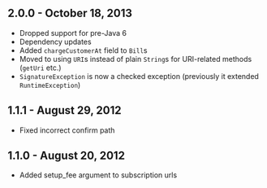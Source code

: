 ## 2.0.0 - October 18, 2013

- Dropped support for pre-Java 6
- Dependency updates
- Added `chargeCustomerAt` field to `Bill`s
- Moved to using `URI`s instead of plain `String`s for URI-related methods (`getUri` etc.)
- `SignatureException` is now a checked exception (previously it extended `RuntimeException`)

## 1.1.1 - August 29, 2012

- Fixed incorrect confirm path

## 1.1.0 - August 20, 2012

- Added setup_fee argument to subscription urls


